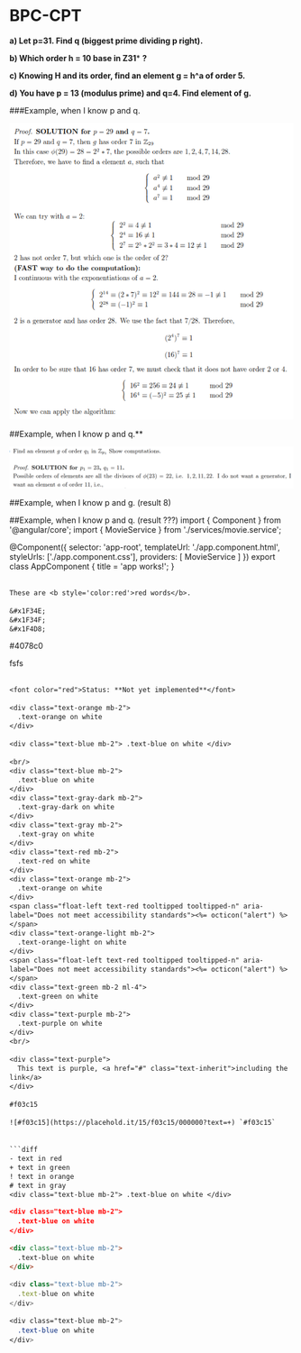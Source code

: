 # BPC-CPT

**a) Let p=31. Find q (biggest prime dividing p right).**

**b) Which order h = 10 base in Z31*** **?** 

**c) Knowing H and its order, find an element g = h^a of order 5.**

**d) You have p = 13 (modulus prime) and q=4. Find element of g.**

###Example, when I know p and q.
<p float="left">
  <img src="/Folder/KnowP&Q_001.png" width="600" /> 
</p>

##Example, when I know p and q.**
<p float="left">
  <img src="/Folder/KnowP&G_001.png" width="600" /> 
</p>

##Example, when I know p and g. (result 8)

##Example, when I know p and q. (result ???)
  import { Component } from '@angular/core';
  import { MovieService } from './services/movie.service';

  @Component({
    selector: 'app-root',
    templateUrl: './app.component.html',
    styleUrls: ['./app.component.css'],
    providers: [ MovieService ]
  })
  export class AppComponent {
    title = 'app works!';
  }
```

These are <b style='color:red'>red words</b>.

&#x1F34E;
&#x1F34F;
&#x1F4D8;

```
#4078c0


fsfs
```

<font color="red">Status: **Not yet implemented**</font>

<div class="text-orange mb-2">
  .text-orange on white
</div>

<div class="text-blue mb-2"> .text-blue on white </div>

<br/>
<div class="text-blue mb-2">
  .text-blue on white
</div>
<div class="text-gray-dark mb-2">
  .text-gray-dark on white
</div>
<div class="text-gray mb-2">
  .text-gray on white
</div>
<div class="text-red mb-2">
  .text-red on white
</div>
<div class="text-orange mb-2">
  .text-orange on white
</div>
<span class="float-left text-red tooltipped tooltipped-n" aria-label="Does not meet accessibility standards"><%= octicon("alert") %></span>
<div class="text-orange-light mb-2">
  .text-orange-light on white
</div>
<span class="float-left text-red tooltipped tooltipped-n" aria-label="Does not meet accessibility standards"><%= octicon("alert") %></span>
<div class="text-green mb-2 ml-4">
  .text-green on white
</div>
<div class="text-purple mb-2">
  .text-purple on white
</div>
<br/>

<div class="text-purple">
  This text is purple, <a href="#" class="text-inherit">including the link</a>
</div>

#f03c15

![#f03c15](https://placehold.it/15/f03c15/000000?text=+) `#f03c15`


```diff
- text in red
+ text in green
! text in orange
# text in gray
<div class="text-blue mb-2"> .text-blue on white </div>
```

```json
<div class="text-blue mb-2">
  .text-blue on white
</div>
```

```html
<div class="text-blue mb-2">
  .text-blue on white
</div>
```
```js
<div class="text-blue mb-2">
  .text-blue on white
</div>
```
```css
<div class="text-blue mb-2">
  .text-blue on white
</div>
```
